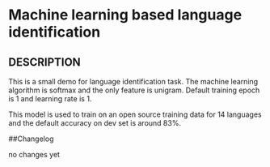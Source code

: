 Machine learning based language identification
==================
DESCRIPTION
-----------
This is a small demo for language identification task. The machine learning algorithm is softmax and the only feature is unigram. Default training epoch is 1 and learning rate is 1.

This model is used to train on an open source training data for 14 languages and the default accuracy on dev set is around 83%.
		

##Changelog

no changes yet

